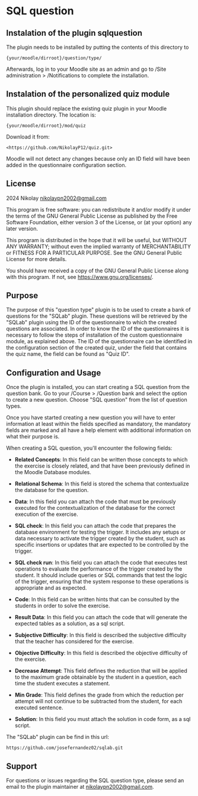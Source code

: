 # SQL question

## Instalation of the plugin sqlquestion

The plugin needs to be installed by putting the contents of this directory to

    {your/moodle/dirroot}/question/type/

Afterwards, log in to your Moodle site as an admin and go to /Site administration >
/Notifications to complete the installation.

## Instalation of the personalized quiz module

This plugin should replace the existing quiz plugin in your Moodle installation directory.
The location is:

    {your/moodle/dirroot}/mod/quiz

Download it from:

    <https://github.com/NikolayP12/quiz.git>

Moodle will not detect any changes because only an ID field will have been added
in the questionnaire configuration section.

## License

2024 Nikolay <nikolaypn2002@gmail.com>

This program is free software: you can redistribute it and/or modify it under
the terms of the GNU General Public License as published by the Free Software
Foundation, either version 3 of the License, or (at your option) any later
version.

This program is distributed in the hope that it will be useful, but WITHOUT ANY
WARRANTY; without even the implied warranty of MERCHANTABILITY or FITNESS FOR A
PARTICULAR PURPOSE. See the GNU General Public License for more details.

You should have received a copy of the GNU General Public License along with this program.
If not, see <https://www.gnu.org/licenses/>.

## Purpose

The purpose of this "question type" plugin is to be used to create a bank of questions for the "SQLab" plugin.
These questions will be retrieved by the "SQLab" plugin using the ID of the questionnaire to which
the created questions are associated.
In order to know the ID of the questionnaires it is necessary to follow the steps of installation
of the custom questionnaire module, as explained above. The ID of the questionnaire can be identified
in the configuration section of the created quiz, under the field that contains the quiz name,
the field can be found as "Quiz ID".

## Configuration and Usage

Once the plugin is installed, you can start creating a SQL question from the question bank.
Go to your /Course > /Question bank and select the option to create a new question.
Choose "SQL question" from the list of question types.

Once you have started creating a new question you will have to enter information at least within the fields
specified as mandatory, the mandatory fields are marked and all have a help element with additional information
on what their purpose is.

When creating a SQL question, you'll encounter the following fields:

- **Related Concepts**: In this field can be written those concepts to which the exercise is closely related, and that have been previously defined in the Moodle Database modules.

- **Relational Schema**: In this field is stored the schema that contextualize the database for the question.

- **Data**: In this field you can attach the code that must be previously executed for the contextualization of the database for the correct execution of the exercise.

- **SQL check**: In this field you can attach the code that prepares the database environment for testing the trigger. It includes any setups or data necessary to activate the trigger created by the student, such as specific insertions or updates that are expected to be controlled by the trigger.

- **SQL check run**: In this field you can attach the code that executes test operations to evaluate the performance of the trigger created by the student. It should include queries or SQL commands that test the logic of the trigger, ensuring that the system response to these operations is appropriate and as expected.

- **Code**: In this field can be written hints that can be consulted by the students in order to solve the exercise.

- **Result Data**: In this field you can attach the code that will generate the expected tables as a solution, as a sql script.

- **Subjective Difficulty**: In this field is described the subjective difficulty that the teacher has considered for the exercise.

- **Objective Difficulty**: In this field is described the objective difficulty of the exercise.

- **Decrease Attempt**: This field defines the reduction that will be applied to the maximum grade obtainable by the student in a question, each time the student executes a statement.

- **Min Grade**: This field defines the grade from which the reduction per attempt will not continue to be subtracted from the student, for each executed sentence.

- **Solution**: In this field you must attach the solution in code form, as a sql script.

The "SQLab" plugin can be find in this url:

    https://github.com/josefernandez02/sqlab.git

## Support

For questions or issues regarding the SQL question type, please send an email to the plugin maintainer at nikolaypn2002@gmail.com.
